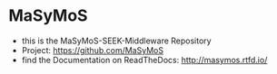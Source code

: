 # MaSyMoS

- this is the MaSyMoS-SEEK-Middleware Repository
- Project: https://github.com/MaSyMoS
- find the Documentation on ReadTheDocs: http://masymos.rtfd.io/
